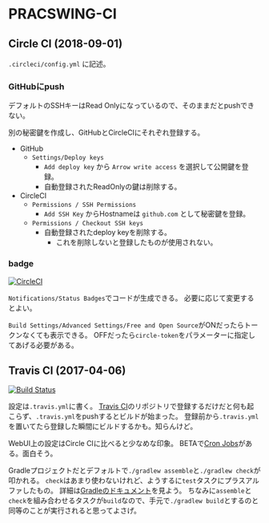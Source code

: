 PRACSWING-CI
============================================================

## Circle CI (2018-09-01)

`.circleci/config.yml` に記述。


### GitHubにpush

デフォルトのSSHキーはRead Onlyになっているので、そのままだとpushできない。

別の秘密鍵を作成し、GitHubとCircleCIにそれぞれ登録する。

- GitHub
  - `Settings/Deploy keys`
    - `Add deploy key` から `Arrow write access` を選択して公開鍵を登録。
    - 自動登録されたReadOnlyの鍵は削除する。
- CircleCI
  - `Permissions / SSH Permissions`
    - `Add SSH Key` からHostnameは `github.com` として秘密鍵を登録。
  - `Permissions / Checkout SSH keys`
    - 自動登録されたdeploy keyを削除する。
      - これを削除しないと登録したものが使用されない。

### badge

[![CircleCI](https://circleci.com/gh/irof/practiswing-ci.svg?style=svg)](https://circleci.com/gh/irof/practiswing-ci)

`Notifications/Status Badges`でコードが生成できる。
必要に応じて変更するとよい。

`Build Settings/Advanced Settings/Free and Open Source`がONだったらトークンなくても表示できる。
OFFだったら`circle-token`をパラメーターに指定してあげる必要がある。


## Travis CI (2017-04-06)

[![Build Status](https://travis-ci.org/irof/practiswing-ci.svg?branch=master)](https://travis-ci.org/irof/practiswing-ci)

設定は`.travis.yml`に書く。
[Travis CI](https://travis-ci.org/)のリポジトリで登録するだけだと何も起こらず、`.travis.yml`をpushするとビルドが始まった。
登録前から`.travis.yml`を置いてたら登録した瞬間にビルドするかも。知らんけど。

WebUI上の設定はCircle CIに比べると少なめな印象。
BETAで[Cron Jobs](https://docs.travis-ci.com/user/cron-jobs/)がある。面白そう。

Gradleプロジェクトだとデフォルトで`./gradlew assemble`と`./gradlew check`が叩かれる。
`check`はあまり使わないけれど、ようするに`test`タスクにプラスアルファしたもの。
詳細は[Gradleのドキュメント](https://docs.gradle.org/current/userguide/java_plugin.html#sec:java_tasks)を見よう。
ちなみに`assemble`と`check`を組み合わせるタスクが`build`なので、手元で`./gradlew build`とするのと同等のことが実行されると思ってよさげ。

